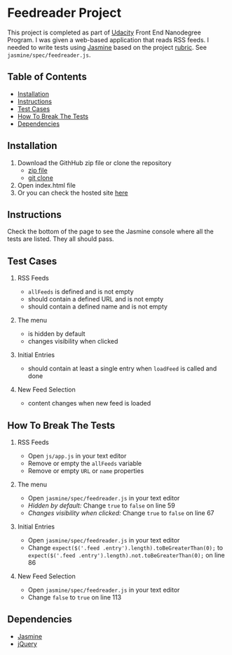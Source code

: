 # Feedreader Project

This project is completed as part of [Udacity](https://www.udacity.com/) Front End Nanodegree Program. I was given a web-based application that reads RSS feeds. I needed to write tests using [Jasmine](https://jasmine.github.io/) based on the project [rubric](https://review.udacity.com/#!/rubrics/18/view). See `jasmine/spec/feedreader.js`.

## Table of Contents

* [Installation](#installation)
* [Instructions](#instructions)
* [Test Cases](#test-cases)
* [How To Break The Tests](#how-to-break-the-tests)
* [Dependencies](#dependencies)

## Installation

1. Download the GithHub zip file or clone the repository
    * [zip file](https://github.com/torralbapatrick/fend-project-feedreader/archive/master.zip)
    * [git clone](https://github.com/torralbapatrick/fend-project-feedreader)
2. Open index.html file
3. Or you can check the hosted site [here](https://torralbapatrick.github.io/fend-project-feedreader/)

## Instructions

Check the bottom of the page to see the Jasmine console where all the tests are listed. They all should pass.

## Test Cases

1. RSS Feeds
    * `allFeeds` is defined and is not empty
    * should contain a defined URL and is not empty
    * should contain a defined name and is not empty

2. The menu
    * is hidden by default
    * changes visibility when clicked

3. Initial Entries
    * should contain at least a single entry when `loadFeed` is called and done

4. New Feed Selection
    * content changes when new feed is loaded

## How To Break The Tests

1. RSS Feeds
    * Open `js/app.js` in your text editor
    * Remove or empty the `allFeeds` variable
    * Remove or empty `URL` or `name` properties

2. The menu
    * Open `jasmine/spec/feedreader.js` in your text editor
    * *Hidden by default:* Change `true` to `false` on line 59
    * *Changes visibility when clicked:* Change `true` to `false` on line 67

3. Initial Entries
    * Open `jasmine/spec/feedreader.js` in your text editor
    * Change `expect($('.feed .entry').length).toBeGreaterThan(0);` to `expect($('.feed .entry').length).not.toBeGreaterThan(0);` on line 86

4. New Feed Selection
    * Open `jasmine/spec/feedreader.js` in your text editor
    * Change `false` to `true` on line 113

## Dependencies

* [Jasmine](https://jasmine.github.io/)
* [jQuery](https://jquery.com/)